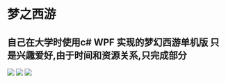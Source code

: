 # 梦之西游

## 自己在大学时使用c# WPF 实现的梦幻西游单机版  只是兴趣爱好,由于时间和资源关系,只完成部分


![](http://git.oschina.net/freegodly888/mzxy/attach_files/download?i=64473&u=http%3A%2F)
![](http://git.oschina.net/freegodly888/mzxy/blob/master/images/1.png)
![](http://git.oschina.net/freegodly888/mzxy/blob/master/images/3.png)